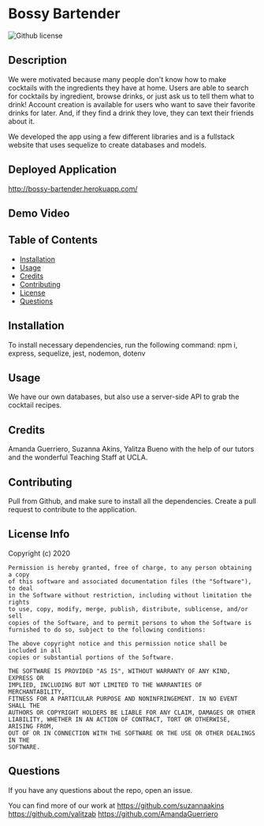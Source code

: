 # Bossy Bartender

![Github license](https://img.shields.io/badge/license-MIT-blue.svg)

## Description
We were motivated because many people don't know how to make cocktails with the ingredients they have at home. Users are able to search for cocktails by ingredient, browse drinks, or just ask us to tell them what to drink! Account creation is available for users who want to save their favorite drinks for later. And, if they find a drink they love, they can text their friends about it. 

We developed the app using a few different libraries and is a fullstack website that uses sequelize to create databases and models.

## Deployed Application
http://bossy-bartender.herokuapp.com/

## Demo Video


## Table of Contents
* [Installation](#installation)
* [Usage](#usage)
* [Credits](#credits)
* [Contributing](#contributing)
* [License](#license)
* [Questions](#questions)


## Installation
To install necessary dependencies, run the following command:
npm i, express, sequelize, jest, nodemon, dotenv
  
## Usage
We have our own databases, but also use a server-side API to grab the cocktail recipes.

## Credits
Amanda Guerriero, Suzanna Akins, Yalitza Bueno with the help of our tutors and the wonderful Teaching Staff at UCLA.

## Contributing
Pull from Github, and make sure to install all the dependencies. Create a pull request to contribute to the application.

## License Info
Copyright (c) 2020

    Permission is hereby granted, free of charge, to any person obtaining a copy
    of this software and associated documentation files (the "Software"), to deal
    in the Software without restriction, including without limitation the rights
    to use, copy, modify, merge, publish, distribute, sublicense, and/or sell
    copies of the Software, and to permit persons to whom the Software is
    furnished to do so, subject to the following conditions:
    
    The above copyright notice and this permission notice shall be included in all
    copies or substantial portions of the Software.
    
    THE SOFTWARE IS PROVIDED "AS IS", WITHOUT WARRANTY OF ANY KIND, EXPRESS OR
    IMPLIED, INCLUDING BUT NOT LIMITED TO THE WARRANTIES OF MERCHANTABILITY,
    FITNESS FOR A PARTICULAR PURPOSE AND NONINFRINGEMENT. IN NO EVENT SHALL THE
    AUTHORS OR COPYRIGHT HOLDERS BE LIABLE FOR ANY CLAIM, DAMAGES OR OTHER
    LIABILITY, WHETHER IN AN ACTION OF CONTRACT, TORT OR OTHERWISE, ARISING FROM,
    OUT OF OR IN CONNECTION WITH THE SOFTWARE OR THE USE OR OTHER DEALINGS IN THE
    SOFTWARE.


## Questions
If you have any questions about the repo, open an issue.

You can find more of our work at 
https://github.com/suzannaakins
https://github.com/yalitzab
https://github.com/AmandaGuerriero
